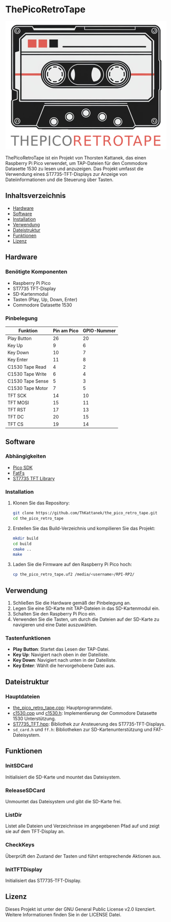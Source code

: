 # ThePicoRetroTape
![Logo](doc/logo_ai/logo_trans_background.png)

ThePicoRetroTape ist ein Projekt von Thorsten Kattanek, das einen Raspberry Pi Pico verwendet, um TAP-Dateien für den Commodore Datasette 1530 zu lesen und anzuzeigen. Das Projekt umfasst die Verwendung eines ST7735-TFT-Displays zur Anzeige von Dateiinformationen und die Steuerung über Tasten.

## Inhaltsverzeichnis

- [Hardware](#hardware)
- [Software](#software)
- [Installation](#installation)
- [Verwendung](#verwendung)
- [Dateistruktur](#dateistruktur)
- [Funktionen](#funktionen)
- [Lizenz](#lizenz)

## Hardware

### Benötigte Komponenten

- Raspberry Pi Pico
- ST7735 TFT-Display
- SD-Kartenmodul
- Tasten (Play, Up, Down, Enter)
- Commodore Datasette 1530

### Pinbelegung

| Funktion           | Pin am Pico | GPIO-Nummer |
|--------------------|-------------|-------------|
| Play Button        | 26          | 20          |
| Key Up             | 9           | 6           |
| Key Down           | 10          | 7           |
| Key Enter          | 11          | 8           |
| C1530 Tape Read    | 4           | 2           |
| C1530 Tape Write   | 6           | 4           |
| C1530 Tape Sense   | 5           | 3           |
| C1530 Tape Motor   | 7           | 5           |
| TFT SCK            | 14          | 10          |
| TFT MOSI           | 15          | 11          |
| TFT RST            | 17          | 13          |
| TFT DC             | 20          | 15          |
| TFT CS             | 19          | 14          |

## Software

### Abhängigkeiten

- [Pico SDK](https://github.com/raspberrypi/pico-sdk)
- [FatFs](http://elm-chan.org/fsw/ff/00index_e.html)
- [ST7735 TFT Library](https://github.com/adafruit/Adafruit-ST7735-Library)

### Installation

1. Klonen Sie das Repository:
    ```sh
    git clone https://github.com/ThKattanek/the_pico_retro_tape.git
    cd the_pico_retro_tape
    ```

2. Erstellen Sie das Build-Verzeichnis und kompilieren Sie das Projekt:
    ```sh
    mkdir build
    cd build
    cmake ..
    make
    ```

3. Laden Sie die Firmware auf den Raspberry Pi Pico hoch:
    ```sh
    cp the_pico_retro_tape.uf2 /media/<username>/RPI-RP2/
    ```

## Verwendung

1. Schließen Sie die Hardware gemäß der Pinbelegung an.
2. Legen Sie eine SD-Karte mit TAP-Dateien in das SD-Kartenmodul ein.
3. Schalten Sie den Raspberry Pi Pico ein.
4. Verwenden Sie die Tasten, um durch die Dateien auf der SD-Karte zu navigieren und eine Datei auszuwählen.

### Tastenfunktionen

- **Play Button**: Startet das Lesen der TAP-Datei.
- **Key Up**: Navigiert nach oben in der Dateiliste.
- **Key Down**: Navigiert nach unten in der Dateiliste.
- **Key Enter**: Wählt die hervorgehobene Datei aus.

## Dateistruktur

### Hauptdateien

- [the_pico_retro_tape.cpp](http://_vscodecontentref_/0): Hauptprogrammdatei.
- [c1530.cpp](http://_vscodecontentref_/1) und [c1530.h](http://_vscodecontentref_/2): Implementierung der Commodore Datasette 1530 Unterstützung.
- [ST7735_TFT.hpp](http://_vscodecontentref_/3): Bibliothek zur Ansteuerung des ST7735-TFT-Displays.
- `sd_card.h` und `ff.h`: Bibliotheken zur SD-Kartenunterstützung und FAT-Dateisystem.

## Funktionen

### InitSDCard

Initialisiert die SD-Karte und mountet das Dateisystem.

### ReleaseSDCard

Unmountet das Dateisystem und gibt die SD-Karte frei.

### ListDir

Listet alle Dateien und Verzeichnisse im angegebenen Pfad auf und zeigt sie auf dem TFT-Display an.

### CheckKeys

Überprüft den Zustand der Tasten und führt entsprechende Aktionen aus.

### InitTFTDisplay

Initialisiert das ST7735-TFT-Display.

## Lizenz

Dieses Projekt ist unter der GNU General Public License v2.0 lizenziert. Weitere Informationen finden Sie in der LICENSE Datei.
